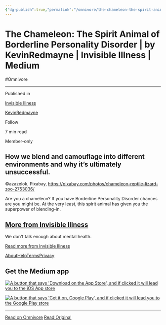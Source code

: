 ```yaml
---
{"dg-publish":true,"permalink":"/omnivore/the-chameleon-the-spirit-animal-of-borderline-personality-disorder-by-kevin-redmayne-invisibl/","title":"The Chameleon: The Spirit Animal of Borderline Personality Disorder | by KevinRedmayne | Invisible Illness | Medium","tags":["fave"],"created":"","updated":""}
---
```



# The Chameleon: The Spirit Animal of Borderline Personality Disorder | by KevinRedmayne | Invisible Illness | Medium
#Omnivore


---

[](https://medium.com/invisible-illness?source=post%5Fpage-----e8dc18847a87--------------------------------)

Published in

[Invisible Illness](https://medium.com/invisible-illness?source=post%5Fpage-----e8dc18847a87--------------------------------)

[](https://medium.com/@kevinredmayne?source=post%5Fpage-----e8dc18847a87--------------------------------)

[KevinRedmayne](https://medium.com/@kevinredmayne?source=post%5Fpage-----e8dc18847a87--------------------------------)

Follow

7 min read

Member-only

## How we blend and camouflage into different environments and why it’s ultimately unsuccessful.

©azazelok, Pixabay, <https://pixabay.com/photos/chameleon-reptile-lizard-zoo-2753036/>

Are you a chameleon? If you have Borderline Personality Disorder chances are you might be. At the very least, this spirit animal has given you the superpower of blending-in.

## [More from Invisible Illness](https://medium.com/invisible-illness?source=post%5Fpage-----e8dc18847a87--------------------------------)

We don't talk enough about mental health.

[Read more from Invisible Illness](https://medium.com/invisible-illness?source=post%5Fpage-----e8dc18847a87--------------------------------)

[About](https://medium.com/about?autoplay=1&source=post%5Fpage-----e8dc18847a87--------------------------------)[Help](https://help.medium.com/hc/en-us?source=post%5Fpage-----e8dc18847a87--------------------------------)[Terms](https://policy.medium.com/medium-terms-of-service-9db0094a1e0f?source=post%5Fpage-----e8dc18847a87--------------------------------)[Privacy](https://policy.medium.com/medium-privacy-policy-f03bf92035c9?source=post%5Fpage-----e8dc18847a87--------------------------------)

## Get the Medium app

[![A button that says 'Download on the App Store', and if clicked it will lead you to the iOS App store](https://miro.medium.com/v2/resize:fit:270/1*Crl55Tm6yDNMoucPo1tvDg.png)](https://itunes.apple.com/app/medium-everyones-stories/id828256236?pt=698524&mt=8&ct=post%5Fpage&source=post%5Fpage-----e8dc18847a87--------------------------------)

[![A button that says 'Get it on, Google Play', and if clicked it will lead you to the Google Play store](https://miro.medium.com/v2/resize:fit:270/1*W_RAPQ62h0em559zluJLdQ.png)](https://play.google.com/store/apps/details?id=com.medium.reader&source=post%5Fpage-----e8dc18847a87--------------------------------)

---

[Read on Omnivore](https://omnivore.app/me/the-chameleon-the-spirit-animal-of-borderline-personality-disord-186eb08f120)
[Read Original](https://medium.com/invisible-illness/the-chameleon-the-spirit-animal-of-borderline-personality-disorder-e8dc18847a87)
